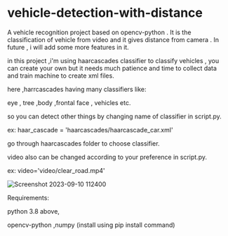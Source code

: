 # vehicle-detection-with-distance
A vehicle recognition project based on opencv-python . It is the classification of vehicle from video and it gives distance from camera . In future , i will add some more features in it.

in this project ,i'm using haarcascades classifier to classify vehicles , you can create your own but it needs much patience and time to collect data and train machine to create xml files.

here ,harrcascades having many classifiers like:

eye , tree ,body ,frontal face , vehicles etc.

so you can detect other things by changing name of classifier in script.py.

ex: haar_cascade = 'haarcascades/haarcascade_car.xml'

go through haarcascades folder to choose classifier.

video also can be changed according to your preference in script.py.

ex: video='video/clear_road.mp4'

![Screenshot 2023-09-10 112400](https://github.com/rishabh-source/vehicle-detection-with-distance/assets/70832073/a22e884e-6bf0-43b5-8ff5-b9ea010a0708)


Requirements:

python 3.8 above,

opencv-python ,numpy (install using pip install command)
